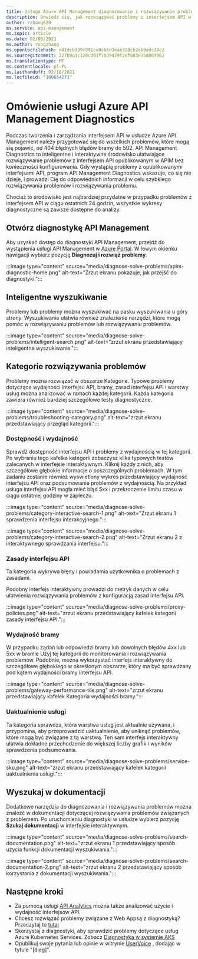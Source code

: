 ```yaml
---
title: Usługa Azure API Management diagnozowanie i rozwiązywanie problemów
description: Dowiedz się, jak rozwiązywać problemy z interfejsem API w usłudze Azure API Management przy użyciu narzędzia diagnozowanie i rozwiązywanie w Azure Portal.
author: rzhang628
ms.service: api-management
ms.topic: article
ms.date: 02/05/2021
ms.author: rongzhang
ms.openlocfilehash: d41dcb939f981ce9cb6d3eae328cb2eb9adc20c2
ms.sourcegitcommit: 227b9a1c120cd01f7a39479f20f883e75d86f062
ms.translationtype: MT
ms.contentlocale: pl-PL
ms.lasthandoff: 02/18/2021
ms.locfileid: "100654271"
---
```

# <a name="azure-api-management-diagnostics-overview"></a>Omówienie usługi Azure API Management Diagnostics

Podczas tworzenia i zarządzania interfejsem API w usłudze Azure API Management należy przygotować się do wszelkich problemów, które mogą się pojawić, od 404 błędnych błędów bramy do 502. API Management Diagnostics to inteligentne i interaktywne środowisko ułatwiające rozwiązywanie problemów z interfejsem API opublikowanym w APIM bez konieczności konfigurowania. Gdy wystąpią problemy z opublikowanymi interfejsami API, program API Management Diagnostics wskazuje, co się nie dzieje, i prowadzi Cię do odpowiednich informacji w celu szybkiego rozwiązywania problemów i rozwiązywania problemu.

Chociaż to środowisko jest najbardziej przydatne w przypadku problemów z interfejsem API w ciągu ostatnich 24 godzin, wszystkie wykresy diagnostyczne są zawsze dostępne do analizy.

## <a name="open-api-management-diagnostics"></a>Otwórz diagnostykę API Management

Aby uzyskać dostęp do diagnostyki API Management, przejdź do wystąpienia usługi API Management w [Azure Portal](https://portal.azure.com). W lewym okienku nawigacji wybierz pozycję **Diagnozuj i rozwiąż problemy**.

:::image type="content" source="media/diagnose-solve-problems/apim-diagnostic-home.png" alt-text="Zrzut ekranu pokazuje, jak przejść do diagnostyki.":::



## <a name="intelligent-search"></a>Inteligentne wyszukiwanie

Problemy lub problemy można wyszukiwać na pasku wyszukiwania u góry strony. Wyszukiwanie ułatwia również znalezienie narzędzi, które mogą pomóc w rozwiązywaniu problemów lub rozwiązywaniu problemów. 

:::image type="content" source="media/diagnose-solve-problems/intelligent-search.png" alt-text="zrzut ekranu przedstawiający inteligentne wyszukiwanie.":::


## <a name="troubleshooting-categories"></a>Kategorie rozwiązywania problemów

Problemy można rozwiązać w obszarze Kategorie. Typowe problemy dotyczące wydajności interfejsu API, bramy, zasad interfejsu API i warstwy usług można analizować w ramach każdej kategorii. Każda kategoria zawiera również bardziej szczegółowe testy diagnostyczne. 

:::image type="content" source="media/diagnose-solve-problems/troubleshooting-category.png" alt-text="zrzut ekranu przedstawiający przegląd kategorii.":::


### <a name="availability-and-performance"></a>Dostępność i wydajność

Sprawdź dostępność interfejsu API i problemy z wydajnością w tej kategorii. Po wybraniu tego kafelka kategorii zobaczysz kilka typowych testów zalecanych w interfejsie interaktywnym. Kliknij każdy z nich, aby szczegółowe głębokie informacje o poszczególnych problemach. W tym zadaniu zostanie również wyświetlony wykres przedstawiający wydajność interfejsu API oraz podsumowanie problemów z wydajnością. Na przykład usługa interfejsu API mogła mieć błąd 5xx i przekroczenie limitu czasu w ciągu ostatniej godziny w zapleczu. 

:::image type="content" source="media/diagnose-solve-problems/category-interactive-search-1.png" alt-text="Zrzut ekranu 1 sprawdzenia interfejsu interakcyjnego.":::



:::image type="content" source="media/diagnose-solve-problems/category-interactive-search-2.png" alt-text="Zrzut ekranu 2 z interaktywnego sprawdzania interfejsu.":::

### <a name="api-policies"></a>Zasady interfejsu API

Ta kategoria wykrywa błędy i powiadamia użytkownika o problemach z zasadami. 

Podobny interfejs interaktywny prowadzi do metryk danych w celu ułatwienia rozwiązywania problemów z konfiguracją zasad interfejsu API.

:::image type="content" source="media/diagnose-solve-problems/proxy-policies.png" alt-text="zrzut ekranu przedstawiający kafelek kategorii zasady interfejsu API.":::

### <a name="gateway-performance"></a>Wydajność bramy 

W przypadku żądań lub odpowiedzi bramy lub dowolnych błędów 4xx lub 5xx w bramie Użyj tej kategorii do monitorowania i rozwiązywania problemów. Podobnie, można wykorzystać interfejs interaktywny do szczegółowe głębokiego w określonym obszarze, który ma być sprawdzany pod kątem wydajności bramy interfejsu API. 

:::image type="content" source="media/diagnose-solve-problems/gateway-performance-tile.png" alt-text="zrzut ekranu przedstawiający kafelek Kategoria wydajności bramy.":::

### <a name="service-upgrade"></a>Uaktualnienie usługi

Ta kategoria sprawdza, która warstwa usług jest aktualnie używana, i przypomina, aby przeprowadzić uaktualnienie, aby uniknąć problemów, które mogą być związane z tą warstwą. Ten sam interfejs interaktywny ułatwia dokładne przechodzenie do większej liczby grafik i wyników sprawdzenia podsumowania. 

:::image type="content" source="media/diagnose-solve-problems/service-sku.png" alt-text="zrzut ekranu przedstawiający kafelek kategorii uaktualnienia usługi.":::

## <a name="search-documentation"></a>Wyszukaj w dokumentacji

Dodatkowe narzędzia do diagnozowania i rozwiązywania problemów można znaleźć w dokumentacji dotyczącej rozwiązywania problemów związanych z problemem. Po uruchomieniu diagnostyki w usłudze wybierz pozycję **Szukaj dokumentacji** w interfejsie interaktywnym. 

 :::image type="content" source="media/diagnose-solve-problems/search-documentation.png" alt-text="zrzut ekranu 1 przedstawiający sposób użycia funkcji dokumentacji wyszukiwania.":::


 :::image type="content" source="media/diagnose-solve-problems/search-documentation-2.png" alt-text="zrzut ekranu 2 przedstawiający sposób korzystania z dokumentacji wyszukiwania.":::


## <a name="next-steps"></a>Następne kroki

* Za pomocą usługi [API Analytics](howto-use-analytics.md) można także analizować użycie i wydajność interfejsów API. 
* Chcesz rozwiązać problemy związane z Web Appsą z diagnostyką? Przeczytaj to [tutaj](../app-service/overview-diagnostics.md)
* Skorzystaj z diagnostyki, aby sprawdzić problemy dotyczące usług Azure Kubernetes Services. Zobacz [Diagnostyka w systemie AKS](../aks/concepts-diagnostics.md)
* Opublikuj swoje pytania lub opinie w witrynie [UserVoice](https://feedback.azure.com/forums/248703-api-management) , dodając w tytule "[diag]".